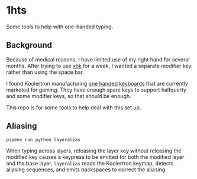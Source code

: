 # 1hts

Some tools to help with one-handed typing.

## Background

Because of medical reasons, I have limited use of my right hand for several months. After trying to use [xhk](https://github.com/kbingham/xhk) for a week, I wanted a separate modifier key rather than using the space bar.

I found Koolertron manufacturing [one handed keyboards](http://www.koolertron.com/koolertron-cherry-mx-red-programmable-gaming-keypad-for-pubg-mechanical-gaming-keyboard-with-43-programmable-keys-for-playerunknowns-battlegrounds-singlehanded-keypad-macro-setting-p-818.html) that are currently marketed for gaming. They have enough spare keys to support halfquerty and some modifier keys, so that should be enough.

This repo is for some tools to help deal with this set up.

## Aliasing

```
pipenv run python layeralias
```

When typing across layers, releasing the layer key without releasing the modified key causes a keypress to be emitted for both the modified layer and the base layer. `layeralias` reads the Koolertron keymap, detects aliasing sequences, and emits backspaces to correct the aliasing.
